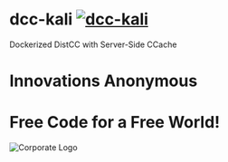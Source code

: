 # dcc-kali [![dcc-kali](https://github.com/InnovAnon-Inc/dcc/actions/workflows/pkgrel.yml/badge.svg?branch=kali)](https://github.com/InnovAnon-Inc/dcc/actions/workflows/pkgrel.yml)
Dockerized DistCC with Server-Side CCache

# Innovations Anonymous
Free Code for a Free World!
==========
![Corporate Logo](https://innovanon-inc.github.io/assets/images/logo.gif)

